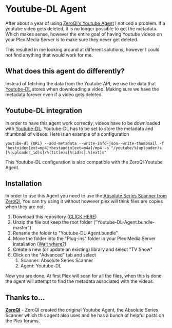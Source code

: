 # Youtube-DL Agent
After about a year of using [ZeroQI's Youtube Agent](https://github.com/ZeroQI/YouTube-Agent.bundle) I noticed a problem. If a youtube video gets deleted, it is no longer possible to get the metadata. Which makes sense, however the entire goal of having Youtube videos on your Plex Media Server is to make sure they never get deleted. 

This resulted in me looking around at different solutions, however I could not find anything that would work for me. 

## What does this agent do differently?  
Instead of fetching the data from the Youtube API, we use the data that [Youtube-DL](https://github.com/ytdl-org/youtube-dl) stores when downloading a video. Making sure we have the metadata forever even if a video gets deleted.

## Youtube-DL integration
In order to have this agent work correctly, videos have to be downloaded with [Youtube-DL](https://github.com/ytdl-org/youtube-dl). Youtube-DL has to be set to store the metadata and thumbnail of videos. Here is an example of a configuration

```
youtube-dl {URL} --add-metadata --write-info-json--write-thumbnail -f 'bestvideo[ext=mp4]+bestaudio[ext=m4a]/mp4'-o "/youtube/%(uploader)s [%(uploader_id)s]/%(title)s[%(id)s].%(ext)s"
```

This Youtube-DL configuration is also compatible with the ZeroQI Youtube Agent.

## Installation
In order to use this Agent you need to use the [Absolute Series Scanner from ZeroQI](https://github.com/ZeroQI/Absolute-Series-Scanner), You can try using it without however plex will think files are copies when they are not.

1. Download this repository ([CLICK HERE](https://github.com/JordyAlkema/Youtube-DL-Agent.bundle/archive/master.zip))
2. Unzip the file but keep the root folder ("Youtube-DL-Agent.bundle-master")
3. Rename the folder to "Youtube-DL-Agent.bundle"
4. Move the folder into the "Plug-ins" folder in your Plex Media Server installation ([Wait where?](https://support.plex.tv/articles/201106098-how-do-i-find-the-plug-ins-folder/))
5. Create a new (or update an existing) library and select "TV Show"
6. Click on the "Advanced" tab and select
    1. Scanner: Absolute Series Scanner
    2. Agent: Youtube-DL

Now you are done. At first Plex will scan for all the files, when this is done the agent will attempt to find the metadata associated with the videos.

## Thanks to...

**[ZeroQI](https://github.com/ZeroQI)** - ZeroQI created the original Youtube Agent, the Absolute Series Scanner which this agent also uses and he has a bunch of helpful posts on the Plex forums.